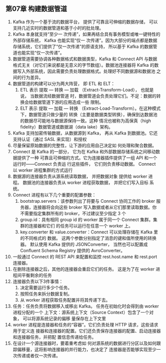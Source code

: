## 第07章 构建数据管道

1. Kafka 作为一个基于流的数据平台， 提供了可靠且可伸缩的数据存储， 可以支持几近实时的数据管道和基于小时的批处理。
2. Kafka 本身就支持“至少一 次传递”，如果再结合具有事务模型或唯一键特性的外部存储系统， Kafka 也能实现“仅一 次传递”。因为大部分的端点都是数据存储系统，它们提供了“仅一次传递”的原语支持， 所以基于 Kafka 的数据管道也能实现“仅一次传递”。
3. 数据管道需要协调各种数据格式和数据类型，Kafka 和 Connect API 与数据格式无关（对它们来说都是无意义的字节数组）。数据池连接器将 Kafka 的数据写入外部系统，因此需要负责处理数据格式。处理好不同数据源和数据池 之间的行为差异。
4. 数据管道的构建可以分为两大阵营， 即 ETL 和 ELT：
   1. ETL 表示 提取 — 转换 — 加载 （Extract-Transform-Load）， 也就是说， 当数据流经数据管道 时，数据管道会负责处理它们。不足：数据的转换会给数据管道下游的应用造成一些 限制。
   2. ELT 表示 提取 — 加载 — 转换 （Extract-Load-Transform）。在这种模式下，数据管道只做少量的 转换（主要是数据类型转换），确保到达数据池的数据尽可能地与数据源保持一致。这种 情况也被称为高保真（high ﬁdelity）数据管道或数据湖（data lake）架构。
5. Kafka 支持加密传输数据，从数据源到 Kafka， 再从 Kafka 到数据池。它还支持认证（通过 SASL 来实现）和授权
6. 尽量保留原始数据的完整性，让下游的应用自己决定如 何处理和聚合数据。
7. Connect 是 Kafka 的一部分， 它为在 Kafka 和外部数据存储系统之间移动数据提供了一种 可靠且可伸缩的方式。它为连接器插件提供了一组 API 和一个运行时——Connect 负责运 行这些插件， 它们则负责移动数据。 Connect 以 worker 进程集群的方式运行
8. 数据源的连接器负责从源系统读取数据， 并把数据对象 提供给 worker 进程。 数据池的连接器负责从 worker 进程获取数据， 并把它们写入目标 系统。
9. Connect 进程有以下几个重要的配置参数：
   1. bootstrap.servers：该参数列出了将要与 Connect 协同工作的 broker 服务器，连接器将会向这些 broker 写入数据或者从它们那里读取数据。你不需要指定集群所有的 broker，不过建议至少指定 3 个
   2. group.id：具有相同 group id 的 worker 属于同一个 Connect 集群。集群的连接器和它们 的任务可以运行在任意一个 worker 上。
   3. key.converter 和 value.converter：Connect 可以处理存储在 Kafka 里的不同格式的 数据。 这两个参数分别指定了消息的键和值所使用的转换器。 默认使用 Kafka 提供的 JSONConverter， 当然也可以配置成 Conﬂuent Schema Registry 提供的 AvroConverter。
10. 一般通过 Connect 的 REST API 来配置和监控 rest.host.name 和 rest.port 连接器。
11. 在删除连接器之后，其他的连接器会重启它们的任务。 这是为了在 worker 进程间平衡剩余的任务
12. 连接器负责以下3件事情：
    1. 决定需要运行多少个任务。
    2. 按照任务来拆分数据复制。
    3. 从 worker 进程获取任务配置并将其传递下去。
13. 任务：任务负责将数据移入或移出 Kafka。 任务在初始化时会得到由 worker 进程分配的一个 上下文：源系统上下文（Source Context）包含了一个对象， 可以将源系统记录的偏移 量保存在上下文里
14. worker 进程是连接器和任务的“容器”。它们负责处理 HTTP 请求，这些请求用于定义连 接器和连接器的配置。它们还负责保存连接器的配置、启动连接器和连接器任务，并把配 置信息传递给任务。
15. 在设计一个源连接器时，要着重考虑如 何对源系统的数据进行分区以及如何跟踪偏移量，这将影响连接器的并行能力，也决定了 连接器是否能够实现至少一次传递或者仅一次传递。